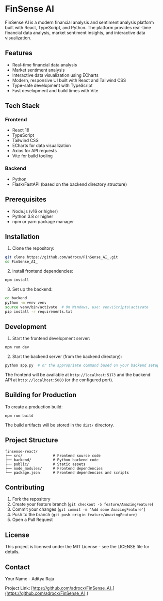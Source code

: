 # FinSense AI

FinSense AI is a modern financial analysis and sentiment analysis platform built with React, TypeScript, and Python. The platform provides real-time financial data analysis, market sentiment insights, and interactive data visualization.

## Features

- Real-time financial data analysis
- Market sentiment analysis
- Interactive data visualization using ECharts
- Modern, responsive UI built with React and Tailwind CSS
- Type-safe development with TypeScript
- Fast development and build times with Vite

## Tech Stack

### Frontend
- React 18
- TypeScript
- Tailwind CSS
- ECharts for data visualization
- Axios for API requests
- Vite for build tooling

### Backend
- Python
- Flask/FastAPI (based on the backend directory structure)

## Prerequisites

- Node.js (v16 or higher)
- Python 3.8 or higher
- npm or yarn package manager

## Installation

1. Clone the repository:
```bash
git clone https://github.com/adrocx/FinSense_AI_.git
cd FinSense_AI_
```

2. Install frontend dependencies:
```bash
npm install
```

3. Set up the backend:
```bash
cd backend
python -m venv venv
source venv/bin/activate  # On Windows, use: venv\Scripts\activate
pip install -r requirements.txt
```

## Development

1. Start the frontend development server:
```bash
npm run dev
```

2. Start the backend server (from the backend directory):
```bash
python app.py  # or the appropriate command based on your backend setup
```

The frontend will be available at `http://localhost:5173` and the backend API at `http://localhost:5000` (or the configured port).

## Building for Production

To create a production build:

```bash
npm run build
```

The build artifacts will be stored in the `dist/` directory.

## Project Structure

```
finsense-react/
├── src/              # Frontend source code
├── backend/          # Python backend code
├── public/           # Static assets
├── node_modules/     # Frontend dependencies
└── package.json      # Frontend dependencies and scripts
```

## Contributing

1. Fork the repository
2. Create your feature branch (`git checkout -b feature/AmazingFeature`)
3. Commit your changes (`git commit -m 'Add some AmazingFeature'`)
4. Push to the branch (`git push origin feature/AmazingFeature`)
5. Open a Pull Request

## License

This project is licensed under the MIT License - see the LICENSE file for details.

## Contact

Your Name - Aditya Raju

Project Link: [https://github.com/adrocx/FinSense_AI_](https://github.com/adrocx/FinSense_AI_)
